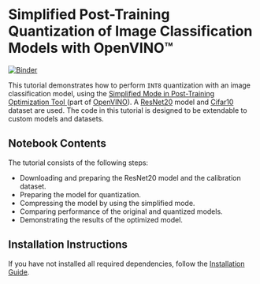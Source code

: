 # Simplified Post-Training Quantization of Image Classification Models with OpenVINO™ 
[![Binder](https://mybinder.org/badge_logo.svg)](https://mybinder.org/v2/gh/openvinotoolkit/openvino_notebooks/HEAD?labpath=notebooks%2F114-quantization-simplified-mode%2F114-quantization-simplified-mode.ipynb)

This tutorial demonstrates how to perform `INT8` quantization with an image classification model, using the [Simplified Mode in Post-Training Optimization
Tool ](https://docs.openvino.ai/latest/pot_docs_simplified_mode.html) (part of [OpenVINO](https://docs.openvino.ai/)). A [ResNet20](https://github.com/chenyaofo/pytorch-cifar-models/blob/master/pytorch_cifar_models/resnet.py) model and [Cifar10](http://pytorch.org/vision/main/generated/torchvision.datasets.CIFAR10.html) dataset are used. The code in this tutorial is designed to be extendable to custom models and datasets. 

## Notebook Contents

The tutorial consists of the following steps:

* Downloading and preparing the ResNet20 model and the calibration dataset.
* Preparing the model for quantization.
* Compressing the model by using the simplified mode.
* Comparing performance of the original and quantized models.
* Demonstrating the results of the optimized model.

## Installation Instructions

If you have not installed all required dependencies, follow the [Installation Guide](../../README.md).